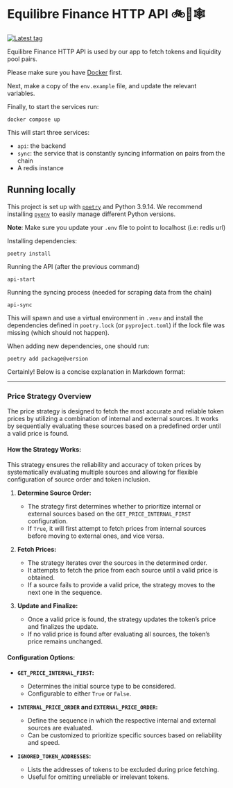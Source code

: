 # Equilibre Finance HTTP API 🚲💨🕸️

[![Latest tag](https://github.com/equilibre-finance/api/actions/workflows/tag-ci.yml/badge.svg)](https://github.com/equilibre-finance/api/actions/workflows/tag-ci.yml)

Equilibre Finance HTTP API is used by our app to fetch tokens and liquidity
pool pairs.

Please make sure you have [Docker](https://docs.docker.com/install/) first.

Next, make a copy of the `env.example` file, and update the relevant variables.

Finally, to start the services run:

    docker compose up

This will start three services:
- `api`: the backend
- `sync`: the service that is constantly syncing information on pairs from the chain
- A redis instance

## Running locally
This project is set up with [`poetry`](https://python-poetry.org/docs/) and Python 3.9.14. We recommend installing
[`pyenv`](https://github.com/pyenv/pyenv) to easily manage different Python versions.

**Note**: Make sure you update your `.env` file to point to localhost (i.e: redis url)

Installing dependencies:

    poetry install

Running the API (after the previous command)

    api-start

Running the syncing process (needed for scraping data from the chain)

    api-sync

This will spawn and use a virtual environment in `.venv` and install the dependencies defined in `poetry.lock`
(or `pyproject.toml`) if the lock file was missing (which should not happen).

When adding new dependencies, one should run:

    poetry add package@version

Certainly! Below is a concise explanation in Markdown format:

---

### **Price Strategy Overview**

The price strategy is designed to fetch the most accurate and reliable token prices by utilizing a combination of internal and external sources. It works by sequentially evaluating these sources based on a predefined order until a valid price is found.

#### **How the Strategy Works:**

This strategy ensures the reliability and accuracy of token prices by systematically evaluating multiple sources and allowing for flexible configuration of source order and token inclusion.

1. **Determine Source Order:**
   - The strategy first determines whether to prioritize internal or external sources based on the `GET_PRICE_INTERNAL_FIRST` configuration.
   - If `True`, it will first attempt to fetch prices from internal sources before moving to external ones, and vice versa.

2. **Fetch Prices:**
   - The strategy iterates over the sources in the determined order.
   - It attempts to fetch the price from each source until a valid price is obtained.
   - If a source fails to provide a valid price, the strategy moves to the next one in the sequence.

3. **Update and Finalize:**
   - Once a valid price is found, the strategy updates the token’s price and finalizes the update.
   - If no valid price is found after evaluating all sources, the token’s price remains unchanged.

#### **Configuration Options:**
- **`GET_PRICE_INTERNAL_FIRST`:**
   - Determines the initial source type to be considered.
   - Configurable to either `True` or `False`.

- **`INTERNAL_PRICE_ORDER` and `EXTERNAL_PRICE_ORDER`:**
   - Define the sequence in which the respective internal and external sources are evaluated.
   - Can be customized to prioritize specific sources based on reliability and speed.

- **`IGNORED_TOKEN_ADDRESSES`:**
   - Lists the addresses of tokens to be excluded during price fetching.
   - Useful for omitting unreliable or irrelevant tokens.

